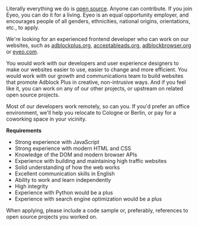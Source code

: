 <? include jobs/header ?>

Literally everything we do is [open source](https://hg.adblockplus.org). Anyone can contribute. If you join Eyeo, you can do it for a living. Eyeo is an equal opportunity employer, and encourages people of all genders, ethnicities, national origins, orientations, etc., to apply.

We're looking for an experienced frontend developer who can work on our websites, such as [adblockplus.org](https://adblockplus.org), [acceptableads.org](https://acceptableads.org), [adblockbrowser.org](https://adblockbrowser.org) or [eyeo.com](https://eyeo.com).

You would work with our developers and user experience designers to make our websites easier to use, easier to change and more efficient. You would work with our growth and communications team to build websites that promote Adblock Plus in creative, non-intrusive ways. And if you feel like it, you can work on any of our other projects, or upstream on related open source projects.

Most of our developers work remotely, so can you. If you'd prefer an office environment, we'll help you relocate to Cologne or Berlin, or pay for a coworking space in your vicinity.

**Requirements**

- Strong experience with JavaScript
- Strong experience with modern HTML and CSS
- Knowledge of the DOM and modern browser APIs
- Experience with building and maintaining high traffic websites
- Solid understanding of how the web works
- Excellent communication skills in English
- Ability to work and learn independently
- High integrity
- Experience with Python would be a plus
- Experience with search engine optimization would be a plus

When applying, please include a code sample or, preferably, references to open source projects you worked on.

<? include jobs/footer ?>

